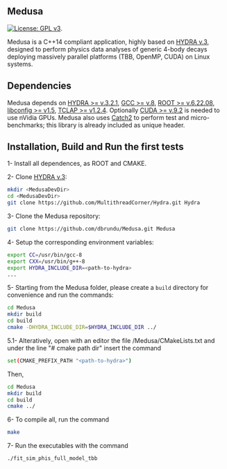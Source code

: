 ## Medusa
[![License: GPL v3](https://img.shields.io/badge/License-GPLv3-blue.svg)](https://www.gnu.org/licenses/gpl-3.0).

Medusa is a C++14 compliant application, highly based on [HYDRA v.3](https://github.com/MultithreadCorner/Hydra), designed to perform physics data analyses of generic 4-body decays deploying massively parallel platforms (TBB, OpenMP, CUDA) on Linux systems.


## Dependencies
Medusa depends on [HYDRA >= v.3.2.1](https://github.com/MultithreadCorner/Hydra), [GCC >= v.8](https://gcc.gnu.org/), [ROOT >= v.6.22.08](https://github.com/root-project/root), [libconfig >= v1.5](https://hyperrealm.github.io/libconfig/), [TCLAP >= v1.2.4](http://tclap.sourceforge.net/). Optionally  [CUDA >= v.9.2](https://developer.nvidia.com/cuda-toolkit) is needed to use nVidia GPUs. 
Medusa also uses [Catch2](https://github.com/catchorg/Catch2/tree/v2.x) to perform test and micro-benchmarks; this library is already included as unique header.

## Installation, Build and Run the first tests
1- Install all dependences, as ROOT and CMAKE.

2- Clone [HYDRA v.3](https://github.com/MultithreadCorner/Hydra):
```bash
mkdir <MedusaDevDir>
cd <MedusaDevDir>
git clone https://github.com/MultithreadCorner/Hydra.git Hydra
```
3- Clone the Medusa repository:
```bash
git clone https://github.com/dbrundu/Medusa.git Medusa
```

4- Setup the corresponding environment variables:
```bash
export CC=/usr/bin/gcc-8
export CXX=/usr/bin/g++-8
export HYDRA_INCLUDE_DIR=<path-to-hydra>
...
```

5- Starting from the Medusa folder, please create a `build` directory for convenience and run the commands:
```bash
cd Medusa
mkdir build
cd build
cmake -DHYDRA_INCLUDE_DIR=$HYDRA_INCLUDE_DIR ../
```

5.1- Alteratively, open with an editor the file /Medusa/CMakeLists.txt and under the line "# cmake path dir" insert the command
```bash
set(CMAKE_PREFIX_PATH "<path-to-hydra>")
```
Then,
```bash
cd Medusa
mkdir build
cd build
cmake ../
```

6- To compile all, run the command
```bash
make
```

7- Run the executables with the command
```bash
./fit_sim_phis_full_model_tbb
```



